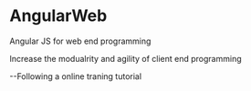 AngularWeb
==========

Angular JS for web end programming

Increase the modualrity and agility of client end programming

--Following a online traning tutorial
